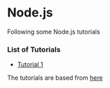 # Node.js

Following some Node.js tutorials
### List of Tutorials
* [Tutorial 1](Tutorial1/)


The tutorials are based from [here](http://www.tutorialspoint.com/nodejs/index.htm)